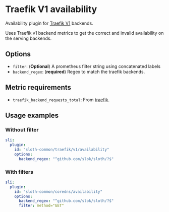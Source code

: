 # Traefik V1 availability

Availability plugin for [Traefik V1][traefik] backends.

Uses Traefik v1 backend metrics to get the correct and invalid availability on the serving backends.

## Options

- `filter`: (**Optional**) A prometheus filter string using concatenated labels
- `backend_regex`: (**required**) Regex to match the traefik backends.

## Metric requirements

- `traefik_backend_requests_total`: From [traefik].

## Usage examples

### Without filter

```yaml
sli:
  plugin:
    id: "sloth-common/traefik/v1/availability"
    options:
      backend_regex: "^github.com/slok/sloth/?$"
```

### With filters

```yaml
sli:
  plugin:
    id: "sloth-common/coredns/availability"
    options:
      backend_regex: "^github.com/slok/sloth/?$"
      filter: method="GET"
```

[traefik]: https://doc.traefik.io/traefik/v1.7/
